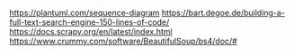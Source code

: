 https://plantuml.com/sequence-diagram
https://bart.degoe.de/building-a-full-text-search-engine-150-lines-of-code/
https://docs.scrapy.org/en/latest/index.html
https://www.crummy.com/software/BeautifulSoup/bs4/doc/#